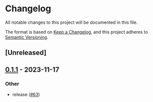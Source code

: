 # Changelog
All notable changes to this project will be documented in this file.

The format is based on [Keep a Changelog](https://keepachangelog.com/en/1.0.0/),
and this project adheres to [Semantic Versioning](https://semver.org/spec/v2.0.0.html).

## [Unreleased]

## [0.1.1](https://github.com/8xFF/atm0s-sdn/compare/atm0s-sdn-identity-v0.1.0...atm0s-sdn-identity-v0.1.1) - 2023-11-17

### Other
- release ([#63](https://github.com/8xFF/atm0s-sdn/pull/63))
